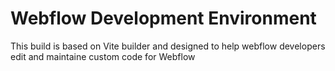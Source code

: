 # Webflow Development Environment

This build is based on Vite builder and designed to help webflow developers edit
and maintaine custom code for Webflow

